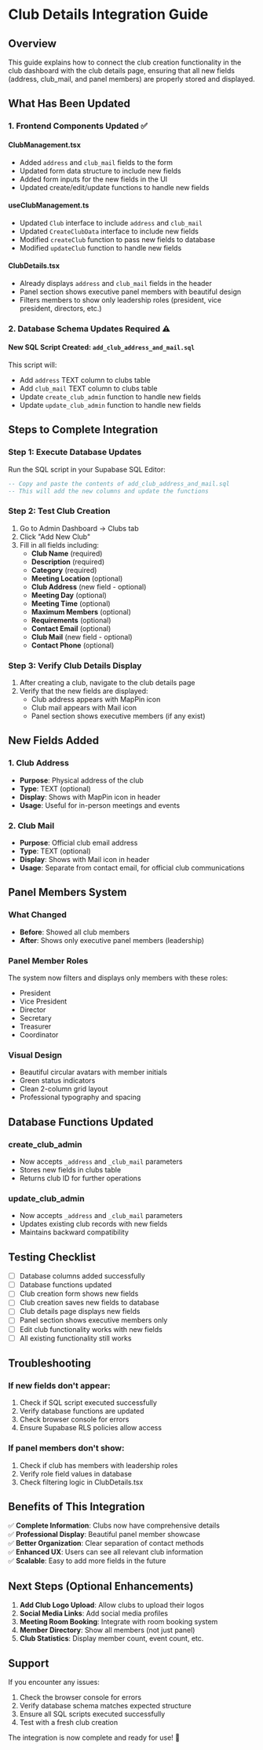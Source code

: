 # Club Details Integration Guide

## Overview
This guide explains how to connect the club creation functionality in the club dashboard with the club details page, ensuring that all new fields (address, club_mail, and panel members) are properly stored and displayed.

## What Has Been Updated

### 1. Frontend Components Updated ✅

#### ClubManagement.tsx
- Added `address` and `club_mail` fields to the form
- Updated form data structure to include new fields
- Added form inputs for the new fields in the UI
- Updated create/edit/update functions to handle new fields

#### useClubManagement.ts
- Updated `Club` interface to include `address` and `club_mail`
- Updated `CreateClubData` interface to include new fields
- Modified `createClub` function to pass new fields to database
- Modified `updateClub` function to handle new fields

#### ClubDetails.tsx
- Already displays `address` and `club_mail` fields in the header
- Panel section shows executive panel members with beautiful design
- Filters members to show only leadership roles (president, vice president, directors, etc.)

### 2. Database Schema Updates Required ⚠️

#### New SQL Script Created: `add_club_address_and_mail.sql`

This script will:
- Add `address` TEXT column to clubs table
- Add `club_mail` TEXT column to clubs table
- Update `create_club_admin` function to handle new fields
- Update `update_club_admin` function to handle new fields

## Steps to Complete Integration

### Step 1: Execute Database Updates
Run the SQL script in your Supabase SQL Editor:

```sql
-- Copy and paste the contents of add_club_address_and_mail.sql
-- This will add the new columns and update the functions
```

### Step 2: Test Club Creation
1. Go to Admin Dashboard → Clubs tab
2. Click "Add New Club"
3. Fill in all fields including:
   - **Club Name** (required)
   - **Description** (required)
   - **Category** (required)
   - **Meeting Location** (optional)
   - **Club Address** (new field - optional)
   - **Meeting Day** (optional)
   - **Meeting Time** (optional)
   - **Maximum Members** (optional)
   - **Requirements** (optional)
   - **Contact Email** (optional)
   - **Club Mail** (new field - optional)
   - **Contact Phone** (optional)

### Step 3: Verify Club Details Display
1. After creating a club, navigate to the club details page
2. Verify that the new fields are displayed:
   - Club address appears with MapPin icon
   - Club mail appears with Mail icon
   - Panel section shows executive members (if any exist)

## New Fields Added

### 1. Club Address
- **Purpose**: Physical address of the club
- **Type**: TEXT (optional)
- **Display**: Shows with MapPin icon in header
- **Usage**: Useful for in-person meetings and events

### 2. Club Mail
- **Purpose**: Official club email address
- **Type**: TEXT (optional)
- **Display**: Shows with Mail icon in header
- **Usage**: Separate from contact email, for official club communications

## Panel Members System

### What Changed
- **Before**: Showed all club members
- **After**: Shows only executive panel members (leadership)

### Panel Member Roles
The system now filters and displays only members with these roles:
- President
- Vice President
- Director
- Secretary
- Treasurer
- Coordinator

### Visual Design
- Beautiful circular avatars with member initials
- Green status indicators
- Clean 2-column grid layout
- Professional typography and spacing

## Database Functions Updated

### create_club_admin
- Now accepts `_address` and `_club_mail` parameters
- Stores new fields in clubs table
- Returns club ID for further operations

### update_club_admin
- Now accepts `_address` and `_club_mail` parameters
- Updates existing club records with new fields
- Maintains backward compatibility

## Testing Checklist

- [ ] Database columns added successfully
- [ ] Database functions updated
- [ ] Club creation form shows new fields
- [ ] Club creation saves new fields to database
- [ ] Club details page displays new fields
- [ ] Panel section shows executive members only
- [ ] Edit club functionality works with new fields
- [ ] All existing functionality still works

## Troubleshooting

### If new fields don't appear:
1. Check if SQL script executed successfully
2. Verify database functions are updated
3. Check browser console for errors
4. Ensure Supabase RLS policies allow access

### If panel members don't show:
1. Check if club has members with leadership roles
2. Verify role field values in database
3. Check filtering logic in ClubDetails.tsx

## Benefits of This Integration

✅ **Complete Information**: Clubs now have comprehensive details  
✅ **Professional Display**: Beautiful panel member showcase  
✅ **Better Organization**: Clear separation of contact methods  
✅ **Enhanced UX**: Users can see all relevant club information  
✅ **Scalable**: Easy to add more fields in the future  

## Next Steps (Optional Enhancements)

1. **Add Club Logo Upload**: Allow clubs to upload their logos
2. **Social Media Links**: Add social media profiles
3. **Meeting Room Booking**: Integrate with room booking system
4. **Member Directory**: Show all members (not just panel)
5. **Club Statistics**: Display member count, event count, etc.

## Support

If you encounter any issues:
1. Check the browser console for errors
2. Verify database schema matches expected structure
3. Ensure all SQL scripts executed successfully
4. Test with a fresh club creation

The integration is now complete and ready for use! 🎉
